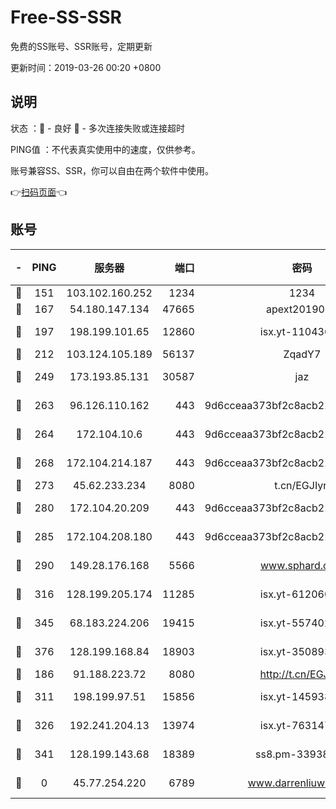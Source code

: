 # Free-SS-SSR

免费的SS账号、SSR账号，定期更新

更新时间：2019-03-26 00:20 +0800

## 说明

状态     ：🙂 - 良好 🙁 - 多次连接失败或连接超时

PING值   ：不代表真实使用中的速度，仅供参考。

账号兼容SS、SSR，你可以自由在两个软件中使用。

👉[扫码页面](https://liesauer.github.io/Free-SS-SSR/)👈

## 账号

|-|PING|服务器|端口|密码|加密方式|区域|
|:----:|:----:|:-----:|-----:|:----:|:----:|:----:|
|🙂|151|103.102.160.252|1234|1234|rc4-md5|JP|
|🙂|167|54.180.147.134|47665|apext2019001|chacha20|KR|
|🙂|197|198.199.101.65|12860|isx.yt-11043680|aes-256-cfb|US|
|🙂|212|103.124.105.189|56137|ZqadY7|chacha20|CN|
|🙂|249|173.193.85.131|30587|jaz|aes-256-cfb|US|
|🙂|263|96.126.110.162|443|9d6cceaa373bf2c8acb22e60b6a58be6|aes-256-cfb|US|
|🙂|264|172.104.10.6|443|9d6cceaa373bf2c8acb22e60b6a58be6|aes-256-cfb|US|
|🙂|268|172.104.214.187|443|9d6cceaa373bf2c8acb22e60b6a58be6|aes-256-cfb|US|
|🙂|273|45.62.233.234|8080|t.cn/EGJIyrl|rc4-md5|CA|
|🙂|280|172.104.20.209|443|9d6cceaa373bf2c8acb22e60b6a58be6|aes-256-cfb|US|
|🙂|285|172.104.208.180|443|9d6cceaa373bf2c8acb22e60b6a58be6|aes-256-cfb|US|
|🙂|290|149.28.176.168|5566|www.sphard.com|aes-256-cfb|AU|
|🙂|316|128.199.205.174|11285|isx.yt-61206082|aes-256-cfb|SG|
|🙂|345|68.183.224.206|19415|isx.yt-55740244|aes-256-cfb|SG|
|🙂|376|128.199.168.84|18903|isx.yt-35089368|aes-256-cfb|SG|
|🙂|186|91.188.223.72|8080|http://t.cn/EGJIyrl|rc4-md5|RU|
|🙂|311|198.199.97.51|15856|isx.yt-14593814|aes-256-cfb|US|
|🙂|326|192.241.204.13|13974|isx.yt-76314736|aes-256-cfb|US|
|🙁|341|128.199.143.68|18389|ss8.pm-33938074|aes-256-cfb|SG|
|🙁|0|45.77.254.220|6789|www.darrenliuwei.com|aes-256-cfb|SG|
